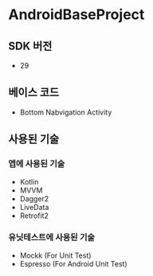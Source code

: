# AndroidBaseProject

## SDK 버전
- 29

## 베이스 코드
- Bottom Nabvigation Activity

## 사용된 기술
### 앱에 사용된 기술 
- Kotlin
- MVVM
- Dagger2
- LiveData
- Retrofit2

### 유닛테스트에 사용된 기술
- Mockk (For Unit Test)
- Espresso (For Android Unit Test)
